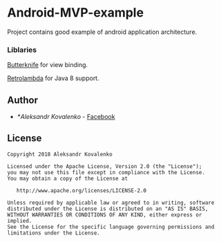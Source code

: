 # Android-MVP-example

Project contains good example of android application architecture.

### Liblaries

[Butterknife](http://jakewharton.github.io/butterknife/) for view binding.

[Retrolambda](https://github.com/evant/gradle-retrolambda) for Java 8 support.

## Author

* **Aleksandr Kovalenko* - [Facebook](https://www.facebook.com/aliaksandr.kavalenka.7)

## License

    Copyright 2018 Aleksandr Kovalenko

    Licensed under the Apache License, Version 2.0 (the "License");
    you may not use this file except in compliance with the License.
    You may obtain a copy of the License at

       http://www.apache.org/licenses/LICENSE-2.0

    Unless required by applicable law or agreed to in writing, software
    distributed under the License is distributed on an "AS IS" BASIS,
    WITHOUT WARRANTIES OR CONDITIONS OF ANY KIND, either express or implied.
    See the License for the specific language governing permissions and
    limitations under the License.
